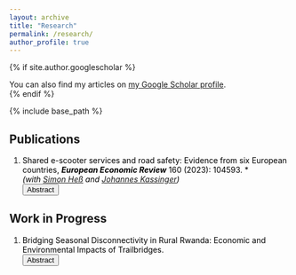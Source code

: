 ```yaml
---
layout: archive
title: "Research"
permalink: /research/
author_profile: true
---
```


{% if site.author.googlescholar %}
  <div class="wordwrap">You can also find my articles on <a href="{{site.author.googlescholar}}">my Google Scholar profile</a>.</div>
{% endif %}

{% include base_path %}


## Publications

1. <span style="color:Black; font-size: 14px;"> Shared e-scooter services and road safety: Evidence from six European countries, <b>*European Economic Review*</b> 160 (2023): 104593. </b>*   <br> *(with [Simon Heß](https://hesss.org/) and [Johannes Kassinger](https://www.johanneskasinger.com/))*   </span> <br>
	<button onclick="myFunction('abstract1')" class="btn--research">Abstract</button> 
	<p id="abstract1" style="display: none; text-align: justify; width: 75%;"><font size="2.5"> We estimate the causal effect of shared e-scooter services on traffic accidents by exploiting the variation in the availability of e-scooter services induced by the staggered rollout across 93 cities in six countries. Police-reported accidents involving personal injuries in the average month increased by around 8.2% after shared e-scooters were introduced. Effects are large during summer and insignificant during winter. Further heterogeneity analysis reveals the largest estimated effects for cities with limited cycling infrastructure, while no effects are detectable in cities with high bike-lane density. This difference suggests that public policy can play a crucial role in mitigating accidents related to e-scooters and, more generally, to changes in urban mobility. </font> </p> 

## Work in Progress
	
1. <span style="color:Black; font-size: 14px;"> Bridging Seasonal Disconnectivity in Rural Rwanda: Economic and Environmental Impacts of Trailbridges. </span> <br>
	<button onclick="myFunction('abstract2')" class="btn--research">Abstract</button>
	<p id="abstract2" style="display: none; text-align: justify; width: 75%;"><font size="2.5"> Reputation plays a crucial role in business and trade. In this paper, we argue that contract-intensive industries are more likely to suffer from a reputation trap due to their heavy reliance on relationship-specific inputs that are otherwise not sold on exchange. We then argue that a way out of this trap is to have a third-party organization signalling reputation on behalf of them. We test the effectiveness of this strategy using the Olympics Games as an instrument to signal reputation and to increase the export levels of contract-intensive industries. We find that hosting the Olympics lead to ~20% increase in the exports of these industries compared to non-contract-intensive industries. </font> </p> 
